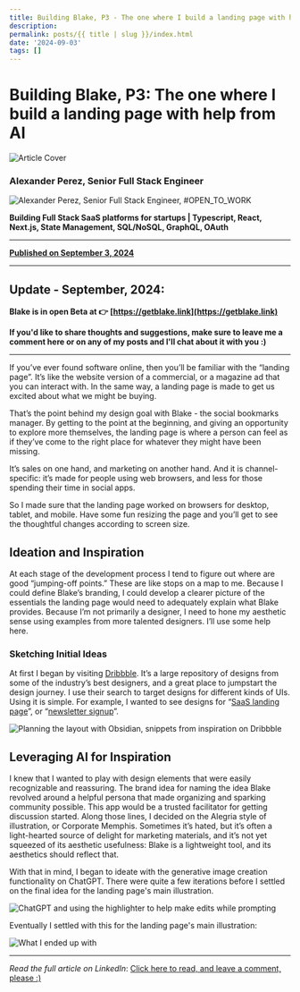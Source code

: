 ```yaml
---
title: Building Blake, P3 - The one where I build a landing page with help from AI
description: 
permalink: posts/{{ title | slug }}/index.html
date: '2024-09-03'
tags: []
---
```


# Building Blake, P3: The one where I build a landing page with help from AI

![Article Cover](https://media.licdn.com/dms/image/v2/D5612AQH50W75N62AAg/article-cover_image-shrink_720_1280/article-cover_image-shrink_720_1280/0/1725337255262?e=1732147200&amp;v=beta&amp;t=9YOLPVCSqmAUHsSg5s4q6Am8lawMro0leqka9m_rXKw)

### Alexander Perez, Senior Full Stack Engineer

![Alexander Perez, Senior Full Stack Engineer, #OPEN_TO_WORK](https://media.licdn.com/dms/image/v2/D5635AQGDU5mvvjBfFQ/profile-framedphoto-shrink_100_100/profile-framedphoto-shrink_100_100/0/1718308949458?e=1727146800&amp;v=beta&amp;t=6ZhES8nOX-_dUx9shBB3nOrCWBuJRI2gX8ehbJ0H0GY)

**Building Full Stack SaaS platforms for startups | Typescript, React, Next.js, State Management, SQL/NoSQL, GraphQL, OAuth**

---

**[Published on September 3, 2024](https://www.linkedin.com/pulse/full-stack-skills-action-building-blake-nextjs-saas-alexander-of7sc/)**

---

## Update - September, 2024:

**Blake is in open Beta at 👉️ [https://getblake.link](https://getblake.link)**

**If you'd like to share thoughts and suggestions, make sure to leave me a comment here or on any of my posts and I'll chat about it with you :)**

---

If you’ve ever found software online, then you’ll be familiar with the “landing page”. It’s like the website version of a commercial, or a magazine ad that you can interact with. In the same way, a landing page is made to get us excited about what we might be buying.

That’s the point behind my design goal with Blake - the social bookmarks manager. By getting to the point at the beginning, and giving an opportunity to explore more themselves, the landing page is where a person can feel as if they’ve come to the right place for whatever they might have been missing.

It’s sales on one hand, and marketing on another hand. And it is channel-specific: it’s made for people using web browsers, and less for those spending their time in social apps.

So I made sure that the landing page worked on browsers for desktop, tablet, and mobile. Have some fun resizing the page and you’ll get to see the thoughtful changes according to screen size.

## Ideation and Inspiration

At each stage of the development process I tend to figure out where are good “jumping-off points.” These are like stops on a map to me. Because I could define Blake’s branding, I could develop a clearer picture of the essentials the landing page would need to adequately explain what Blake provides. Because I’m not primarily a designer, I need to hone my aesthetic sense using examples from more talented designers. I’ll use some help here.

### Sketching Initial Ideas

At first I began by visiting [Dribbble](https://dribbble.com). It’s a large repository of designs from some of the industry’s best designers, and a great place to jumpstart the design journey. I use their search to target designs for different kinds of UIs. Using it is simple. For example, I wanted to see designs for “[SaaS landing page](https://dribbble.com/search/saas-landing-page)”, or “[newsletter signup](https://dribbble.com/search/newsletter-signup)”.

![Planning the layout with Obsidian, snippets from inspiration on Dribbble](https://media.licdn.com/dms/image/v2/D5612AQF79yLl4Du5TA/article-inline_image-shrink_1000_1488/article-inline_image-shrink_1000_1488/0/1725330477441?e=1732147200&amp;v=beta&amp;t=7UspOX5DiFNkqF2Fs5hUzzd27zfKhXiNo8BqECc45LU)

## Leveraging AI for Inspiration

I knew that I wanted to play with design elements that were easily recognizable and reassuring. The brand idea for naming the idea Blake revolved around a helpful persona that made organizing and sparking community possible. This app would be a trusted facilitator for getting discussion started. Along those lines, I decided on the Alegria style of illustration, or Corporate Memphis. Sometimes it’s hated, but it’s often a light-hearted source of delight for marketing materials, and it’s not yet squeezed of its aesthetic usefulness: Blake is a lightweight tool, and its aesthetics should reflect that.

With that in mind, I began to ideate with the generative image creation functionality on ChatGPT. There were quite a few iterations before I settled on the final idea for the landing page's main illustration.

![ChatGPT and using the highlighter to help make edits while prompting](https://media.licdn.com/dms/image/v2/D5612AQHnOmtXrqmszQ/article-inline_image-shrink_1500_2232/article-inline_image-shrink_1500_2232/0/1725335803953?e=1732147200&amp;v=beta&amp;t=ZXlmlnmQ76TNBS1RmGTV1bbbKteph31wFObN4Em9pv0)

Eventually I settled with this for the landing page's main illustration:

![What I ended up with](https://media.licdn.com/dms/image/v2/D5612AQFtE316LdG6_Q/article-inline_image-shrink_1000_1488/article-inline_image-shrink_1000_1488/0/1725330642946?e=1732147200&amp;v=beta&amp;t=JZ46bM5K0zijQ5Keml3iibpTRbz25V2jAIUpEObFKRU)

---

*Read the full article on LinkedIn*: [Click here to read, and leave a comment, please :)](https://www.linkedin.com/pulse/full-stack-skills-action-building-blake-nextjs-saas-alexander-of7sc/)
